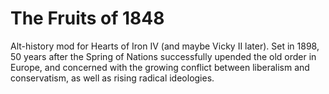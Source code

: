# The Fruits of 1848
Alt-history mod for Hearts of Iron IV (and maybe Vicky II later). Set in 1898, 50 years after the Spring of Nations successfully upended the old order in Europe, and concerned with the growing conflict between liberalism and conservatism, as well as rising radical ideologies.
